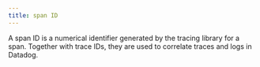 ```yaml
---
title: span ID
---
```

A span ID is a numerical identifier generated by the tracing library for a span. Together with trace IDs, they are used to correlate traces and logs in Datadog.